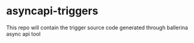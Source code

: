 # asyncapi-triggers
This repo will contain the trigger source code generated through ballerina async api tool
